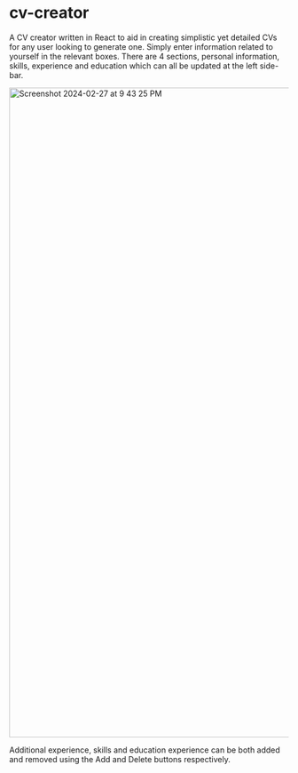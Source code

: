 # cv-creator

A CV creator written in React to aid in creating simplistic yet detailed CVs for any user looking to generate one. Simply enter information related to yourself in the relevant boxes. There are 4 sections, personal information, skills, experience and education which can all be updated at the left side-bar.

<img width="1170" alt="Screenshot 2024-02-27 at 9 43 25 PM" src="https://github.com/sayglenn/cv-creator/assets/118454788/f857f852-4a4f-4240-ac3b-3dd60b569cde">

Additional experience, skills and education experience can be both added and removed using the Add and Delete buttons respectively.
